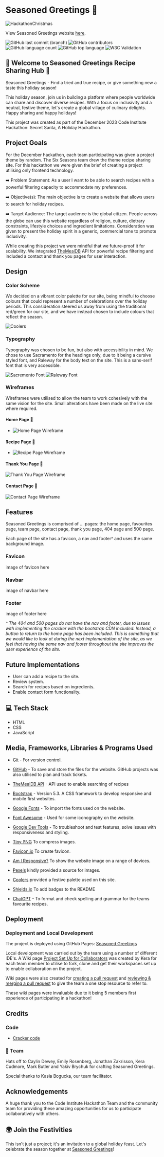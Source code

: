 # Seasoned Greetings 🍒

![HackathonChristmas](documentation/family.jpg)

View Seasoned Greetings website [here](https://mbutler1991.github.io/seasonedgreetings/).

![GitHub last commit (branch)](https://img.shields.io/github/last-commit/mbutler1991/seasonedgreetings/main)
![GitHub contributors](https://img.shields.io/github/contributors/mbutler1991/seasonedgreetings)
![GitHub language count](https://img.shields.io/github/languages/count/mbutler1991/seasonedgreetings)
![GitHub top language](https://img.shields.io/github/languages/top/mbutler1991/seasonedgreetings)
![W3C Validation](https://img.shields.io/w3c-validation/html?targetUrl=https%3A%2F%2Fmbutler1991.github.io%2Fseasonedgreetings)

## 🌟 Welcome to Seasoned Greetings Recipe Sharing Hub 🌟

Seasoned Greetings - Find a tried and true recipe, or give something new a taste this holiday season!

This holiday season, join us in building a platform where people worldwide can share and discover diverse recipes. With a focus on inclusivity and a neutral, festive theme, let's create a global village of culinary delights. Happy sharing and happy holidays!

This project was created as part of the December 2023 Code Institute Hackathon: Secret Santa, A Holiday Hackathon.

## Project Goals

For the December hackathon, each team participating was given a project theme by random. The Six Seasons team drew the theme recipe sharing site. For this hackathon we were given the brief of creating a project utilising only frontend technology.

➡️ Problem Statement: As a user I want to be able to search recipes with a powerful filtering capacity to accommodate my preferences.

➡️ Objective(s): The main objective is to create a website that allows users to search for holiday recipes.  

➡️ Target Audience: The target audience is the global citizen.  People across the globe can use this website regardless of religion, culture, dietrary constraints, lifestyle choices and ingredient limitations. Consideration was given to present the holiday spirit in a generic, commercial tone to promote inclusivity.

While creating this project we were mindful that we future-proof it for scalability. We integrated [TheMealDB](https://www.themealdb.com/) API for powerful recipe filtering and included a contact and thank you pages for user interaction.

## Design

### Color Scheme

We decided on a vibrant color palette for our site, being mindful to choose colours that could represent a number of celebrations over the holiday periods. This consideration steered us away from using the traditional red/green for our site, and we have instead chosen to include colours that reflect the season.

![Coolers](documentation/color-palette.png)

### Typography

Typography was chosen to be fun, but also with accessibility in mind. We chose to use Sacramento for the headings only, due to it being a cursive styled font, and Raleway for the body text on the site. This is a sans-serif font that is very accessible.

![Sacremento Font](documentation/sacramento-font.png)
![Raleway Font](documentation/raleway-font.png)

### Wireframes

Wireframes were utilised to allow the team to work cohesively with the same vision for the site. Small alterations have been made on the live site where required.

#### Home Page 🍒

- ![Home Page Wireframe](documentation/wireframes/landing-page.png) 


#### Recipe Page 🍒

- ![Recipe Page Wireframe](documentation/wireframes/recipe-page.png)

#### Thank You Page 🍒

![Thank You Page Wireframe](documentation/wireframes/meet-the-team-page.png)

#### Contact Page 🍒

![Contact Page Wireframe](documentation/wireframes/contact-page.png)


## Features

Seasoned Greetings is comprised of ... pages: the home page, favourites page, team page, contact page, thank you page, 404 page and 500 page.

Each page of the site has a favicon, a nav and footer^ and uses the same background image.

### Favicon

image of favicon here

### Navbar

image of navbar here

### Footer

image of footer here

*^ The 404 and 500 pages do not have the nav and footer, due to issues with implementing the cracker with the bootstrap CDN included. Instead, a button to return to the home page has been included. This is something that we would like to look at during the next implementation of the site, as we feel that having the same nav and footer throughout the site improves the user experience of the site.*

## Future Implementations

* User can add a recipe to the site.
* Review system.
* Search for recipes based on ingredients.
* Enable contact form functionality.

## 💻 Tech Stack

- HTML
- CSS
- JavaScript

## Media, Frameworks, Libraries & Programs Used

- [Git](https://git-scm.com/) - For version control.

- [GitHub](https://github.com/) - To save and store the files for the website. GitHub projects was also utilised to plan and track tickets.

- [TheMealDB API](https://www.themealdb.com/) - API used to enable searching of recipes

- [Bootstrap](https://getbootstrap.com/) - Version 5.3. A CSS framework to develop responsive and mobile first websites.

- [Google Fonts](https://fonts.google.com/) - To import the fonts used on the website.

- [Font Awesome](https://fontawesome.com/) - Used for some iconography on the website.

- [Google Dev Tools](https://developer.chrome.com/docs/devtools/) - To troubleshoot and test features, solve issues with responsiveness and styling.

- [Tiny PNG](https://tinypng.com/) To compress images.

- [Favicon.io](https://favicon.io/) To create favicon.

- [Am I Responsive?](http://ami.responsivedesign.is/) To show the website image on a range of devices.

- [Pexels](https://www.pexels.com/) kindly provided a source for images.

- [Coolers](https://coolors.co/) provided a festive palette used on this site.

- [Shields.io](https://shields.io/) To add badges to the README

- [ChatGPT](https://chat.openai.com/) - To format and check spelling and grammar for the teams favourite recipes.


## Deployment

### Deployment and Local Development

The project is deployed using GitHub Pages: [Seasoned Greetings](https://mbutler1991.github.io/seasonedgreetings/)

Local development was carried out by the team using a number of different IDE's. A Wiki page [Project Set Up for Collaborators](https://github.com/Mbutler1991/seasonedgreetings/wiki/Project-Set-Up-for-Collaborators) was created by Kera for each team member to utilise to fork, clone and get their workspaces set up to enable collaboration on the project.

Wiki pages were also created for [creating a pull request](https://github.com/Mbutler1991/seasonedgreetings/wiki/Create-a-Pull-Request) and [reviewing & merging a pull request](https://github.com/Mbutler1991/seasonedgreetings/wiki/Review-&-Merge-a-Pull-Request) to give the team a one stop resource to refer to.

These wiki pages were invaluable due to it being 5 members first experience of participating in a hackathon!

## Credits

### Code

- [Cracker code](https://codepen.io/john_r_muir/pen/RwRObMK)

### 🙌 Team 

Hats off to Caylin Dewey, Emily Rosenberg, Jonathan Zakrisson, Kera Cudmore, Mark Butler and Yakiv Brychuk for crafting Seasoned Greetings. 

Special thanks to Kasia Bogucka, our team facilitator.

## Acknowledgements

A huge thank you to the Code Institute Hackathon Team and the community team for providing these amazing opportunities for us to participate collaboratively with others.

## 🌍 Join the Festivities

This isn't just a project; it's an invitation to a global holiday feast. Let's celebrate the season together at [Seasoned Greetings](https://mbutler1991.github.io/seasonedgreetings/)!
